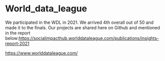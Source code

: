 # World_data_league

We participated in the WDL in 2021. We arrived 4th overall out of 50 and made it to the finals. Our projects are shared here on Github and mentioned in the report below:https://socialimpacthub.worlddataleague.com/publications/insights-report-2021

https://www.worlddataleague.com/
